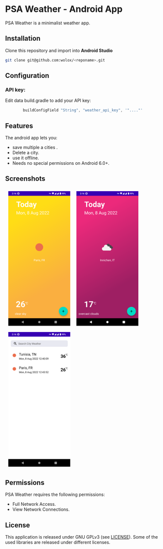 # PSA Weather - Android App


PSA Weather is a minimalist weather app.  

## Installation
Clone this repository and import into **Android Studio**
```bash
git clone git@github.com:wolox/<reponame>.git
```
## Configuration
### API key:
Edit data build.gradle to add your API key:
```gradle
        buildConfigField "String", "weather_api_key", '"...."'

```

## Features

The android app lets you:
- save multiple a cities .
- Delete a city.
- use it offline.
- Needs no special permissions on Android 6.0+.

## Screenshots

[<img src="/screenshots/Screenshot1.png" align="left"
width="200"
    hspace="10" vspace="10">](/screenshots/Screenshot1.png)
[<img src="/screenshots/Screenshot2.png" align="center"
width="200"
    hspace="10" vspace="10">](/screenshots/Screenshot2.png)
    [<img src="/screenshots/Screenshot3.png" align="center"
width="200"
    hspace="10" vspace="10">](/screenshots/Screenshot3.png)

## Permissions

PSA Weather requires the following permissions:
- Full Network Access.
- View Network Connections.


## License

This application is released under GNU GPLv3 (see [LICENSE](LICENSE)).
Some of the used libraries are released under different licenses.
